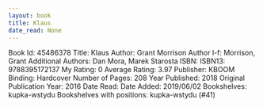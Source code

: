 ```yaml
---
layout: book
title: Klaus
date_read: None
---
```


Book Id: 45486378
Title: Klaus
Author: Grant Morrison
Author l-f: Morrison, Grant
Additional Authors: Dan Mora, Marek Starosta
ISBN: 
ISBN13: 9788395172137
My Rating: 0
Average Rating: 3.97
Publisher: KBOOM
Binding: Hardcover
Number of Pages: 208
Year Published: 2018
Original Publication Year: 2016
Date Read: 
Date Added: 2019/06/02
Bookshelves: kupka-wstydu
Bookshelves with positions: kupka-wstydu (#41)

